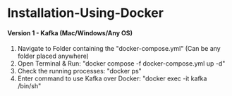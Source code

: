 # Installation-Using-Docker


#### Version 1 - Kafka (Mac/Windows/Any OS)

1. Navigate to Folder containing the "docker-compose.yml" (Can be any folder placed anywhere)
2. Open Terminal & Run: "docker compose -f docker-compose.yml up -d"
3. Check the running processes: "docker ps"
4. Enter command to use Kafka over Docker: "docker exec -it kafka /bin/sh"